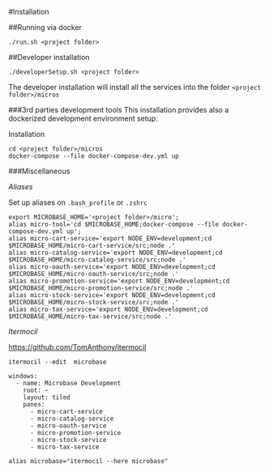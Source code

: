 #Installation

##Running via docker

```
./run.sh <project folder>
```

##Developer installation
 
```
./developerSetup.sh <project folder>
```

The developer installation will install all the services into the folder `<project folder>/micros`
 
###3rd parties development tools
This installation provides also a dockerized development environment setup:

Installation

```
cd <project folder>/micros
docker-compose --file docker-compose-dev.yml up
```

###Miscellaneous

*Aliases*

Set up aliases on `.bash_profile` or `.zshrc` 

```
export MICROBASE_HOME='<project folder>/micro';
alias micro-tool='cd $MICROBASE_HOME;docker-compose --file docker-compose-dev.yml up';
alias micro-cart-service='export NODE_ENV=development;cd $MICROBASE_HOME/micro-cart-service/src;node .'
alias micro-catalog-service='export NODE_ENV=development;cd $MICROBASE_HOME/micro-catalog-service/src;node .'
alias micro-oauth-service='export NODE_ENV=development;cd $MICROBASE_HOME/micro-oauth-service/src;node .'
alias micro-promotion-service='export NODE_ENV=development;cd $MICROBASE_HOME/micro-promotion-service/src;node .'
alias micro-stock-service='export NODE_ENV=development;cd $MICROBASE_HOME/micro-stock-service/src;node .'
alias micro-tax-service='export NODE_ENV=development;cd $MICROBASE_HOME/micro-tax-service/src;node .'
```

*Itermocil*

https://github.com/TomAnthony/itermocil

`itermocil --edit  microbase`

```
windows:
  - name: Microbase Development
    root: ~
    layout: tiled
    panes:
      - micro-cart-service
      - micro-catalog-service
      - micro-oauth-service
      - micro-promotion-service
      - micro-stock-service
      - micro-tax-service
```

`alias microbase="itermocil --here microbase"`